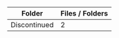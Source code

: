 | Folder       |   Files / Folders |
|--------------|-------------------|
| Discontinued |                 2 |